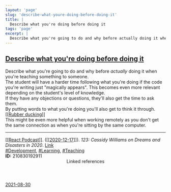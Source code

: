 ```yaml
---
layout: 'page'
slug: 'describe-what-youre-doing-before-doing-it'
title: |
  Describe what you're doing before doing it
tags: 'page'
excerpt: |
  Describe what you're going to do and why before actually doing it when you're teaching something to someone.
---
```


<h2 class="text-3xl font-semibold mb-4"><a class="rounded-sm focus:outline-none focus:ring-2 focus:ring-offset-2 dark:focus:ring-offset-gray-900 dark:focus:ring-pink-400 focus:ring-pink-700" href="/pages/describe-what-youre-doing-before-doing-it">Describe what you're doing before doing it</a></h2>

<div class="space-y-3">
<div class="element-block ml-0"><div class="flex-1">Describe what you're going to do and why before <em>actually</em> doing it when you're teaching something to someone.</div></div>

<div class="element-block ml-0"><div class="flex-1">The student will have a harder time following what you're doing if the code you're writing just "magically appears". This becomes even more relevant depending on the student's level of knowledge.</div></div>

<div class="element-block ml-4"><div class="flex-1">If they have any objections or questions, they'll also get the time to ask them.</div></div>



<div class="element-block ml-0"><div class="flex-1">By putting words to what you're doing you'll also get to think it through. <a class="text-teal-700 dark:text-teal-400 rounded-sm group focus:outline-none focus:ring-2 focus:ring-offset-2 dark:focus:ring-offset-gray-900 dark:focus:ring-pink-400 focus:ring-pink-700" href="/pages/rubber-ducking"><span class="text-gray-300 dark:text-gray-500 group-hover:text-teal-900">[[</span>Rubber ducking<span class="text-gray-300 dark:text-gray-500 group-hover:text-teal-900">]]</span></a></div></div>

<div class="element-block ml-0"><div class="flex-1">This might be even more helpful when working remotely as you don't get the same connection as when you're sitting by the same computer.</div></div>

<hr class="border-gray-700 !my-5" />

<div class="element-block ml-0"><div class="flex-1"><a class="text-teal-700 dark:text-teal-400 rounded-sm group focus:outline-none focus:ring-2 focus:ring-offset-2 dark:focus:ring-offset-gray-900 dark:focus:ring-pink-400 focus:ring-pink-700" href="/pages/react-podcast"><span class="text-gray-300 dark:text-gray-500 group-hover:text-teal-900">[[</span>React Podcast<span class="text-gray-300 dark:text-gray-500 group-hover:text-teal-900">]]</span></a>. (<a class="text-teal-700 dark:text-teal-400 rounded-sm group focus:outline-none focus:ring-2 focus:ring-offset-2 dark:focus:ring-offset-gray-900 dark:focus:ring-pink-400 focus:ring-pink-700" href="/journals/2020-12-17"><span class="text-gray-300 dark:text-gray-500 group-hover:text-teal-900">[[</span>2020-12-17<span class="text-gray-300 dark:text-gray-500 group-hover:text-teal-900">]]</span></a>). <em>123: Cassidy Williams on Dreams and Disasters in 2020</em>. <a class="text-indigo-600 dark:text-indigo-400 rounded-sm focus:outline-none focus:ring-2 focus:ring-offset-2 dark:focus:ring-offset-gray-900 dark:focus:ring-pink-400 focus:ring-pink-700" href="https://spec.fm/podcasts/reactpodcast/XHRPTLZZ" target="_blank" rel="noopener noreferrer">Link</a></div></div>

<div class="element-block ml-0"><div class="flex-1"><a class="dark:text-gray-400 text-gray-500" href="/pages/development">#Development</a>, <a class="dark:text-gray-400 text-gray-500" href="/pages/learning">#Learning</a>, <a class="dark:text-gray-400 text-gray-500" href="/pages/teaching">#Teaching</a></div></div>

<div class="element-block ml-0"><div class="flex-1"><strong class="text-rose-600 dark:text-rose-400">ID:</strong> 210830192911</div></div>
</div>


<section class="mt-8 space-y-2">
<header class="text-gray-500 dark:text-gray-400">Linked references</header>
<a class="block bg-gray-100 dark:bg-gray-800 p-4 rounded text-teal-700 dark:text-teal-400 focus:outline-none focus:ring-2 focus:ring-offset-2 dark:focus:ring-offset-gray-900 focus:ring-teal-700 dark:focus:ring-teal-400 hover:ring-2 hover:ring-offset-2 dark:hover:ring-offset-gray-900 dark:hover:ring-teal-400 hover:ring-teal-700" href="/journals/2021-08-30">2021-08-30</a>
  </section>
